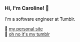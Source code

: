 ### Hi, I'm Caroline! 👋

I'm a software engineer at Tumblr.

🌸 [my personal site](https://superchlorine.com)<br>
🙈 [oh no it's my tumblr](https://superchlorine.tumblr.com)
